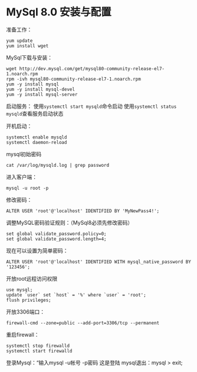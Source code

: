 # MySql 8.0 安装与配置

准备工作：

```
yum update
yum install wget
```

MySql下载与安装：

```
wget http://dev.mysql.com/get/mysql80-community-release-el7-1.noarch.rpm
rpm -ivh mysql80-community-release-el7-1.noarch.rpm
yum -y install mysql
yum -y install mysql-devel
yum -y install mysql-server
```

启动服务：
使用`systemctl start mysqld`命令启动
使用`systemctl status mysqld`查看服务启动状态

开机启动：

```
systemctl enable mysqld
systemctl daemon-reload
```

mysql初始密码

```
cat /var/log/mysqld.log | grep password
```

进入客户端：

```
mysql -u root -p
```

修改密码：

```
ALTER USER 'root'@'localhost' IDENTIFIED BY 'MyNewPass4!';
```

调整MySQL密码验证规则：（MySql8必须先修改密码）

```
set global validate_password.policy=0;
set global validate_password.length=4;
```

现在可以设置为简单密码：

```
ALTER USER 'root'@'localhost' IDENTIFIED WITH mysql_native_password BY '123456';
```

开放root远程访问权限

```
use mysql;
update `user` set `host` = '%' where `user` = 'root';
flush privileges;
```

开放3306端口：

```
firewall-cmd --zone=public --add-port=3306/tcp --permanent
```

重启firewall：

```
systemctl stop firewalld
systemctl start firewalld
```

登录Mysql：“输入mysql -u帐号 -p密码 这是登陆
mysql退出：mysql > exit;